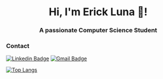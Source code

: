 <h1 align="center">Hi, I'm Erick Luna 👋</a>!</h1>
<h3 align="center">A passionate Computer Science Student</h3>

<!--
[![](https://raw.githubusercontent.com/elunac19/elunac19/master/black-hole.gif)](https://github.com/elunac19)
-->
### Contact
[![Linkedin Badge](https://img.shields.io/badge/Erick_Luna_Carrada-0A66C2.svg?style=for-the-badge&logo=LinkedIn&logoColor=white)](www.linkedin.com/in/erick-luna-carrada)
[![Gmail Badge](https://img.shields.io/badge/Elunac19-EA4335.svg?style=for-the-badge&logo=Gmail&logoColor=white)](mailto:elunac19@gmail.com) 

[![Top Langs](https://github-readme-stats.vercel.app/api/top-langs/?username=elunac19&show_icons=true&theme=dark)](https://github.com/anuraghazra/github-readme-stats)
